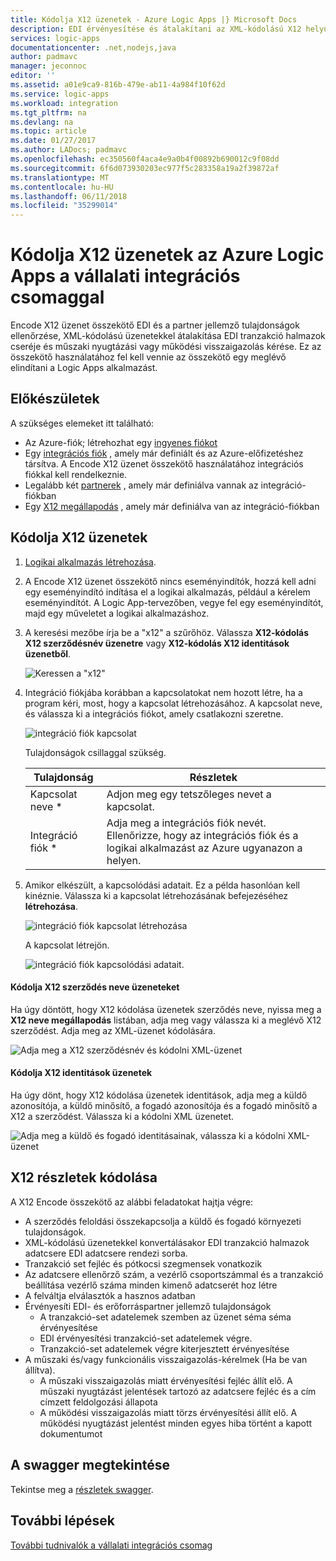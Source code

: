 ```yaml
---
title: Kódolja X12 üzenetek - Azure Logic Apps |} Microsoft Docs
description: EDI érvényesítése és átalakítani az XML-kódolású X12 helyű üzenet a vállalati integrációs csomag a kódoló Azure Logic Apps
services: logic-apps
documentationcenter: .net,nodejs,java
author: padmavc
manager: jeconnoc
editor: ''
ms.assetid: a01e9ca9-816b-479e-ab11-4a984f10f62d
ms.service: logic-apps
ms.workload: integration
ms.tgt_pltfrm: na
ms.devlang: na
ms.topic: article
ms.date: 01/27/2017
ms.author: LADocs; padmavc
ms.openlocfilehash: ec350560f4aca4e9a0b4f00892b690012c9f08dd
ms.sourcegitcommit: 6f6d073930203ec977f5c283358a19a2f39872af
ms.translationtype: MT
ms.contentlocale: hu-HU
ms.lasthandoff: 06/11/2018
ms.locfileid: "35299014"
---
```

# <a name="encode-x12-messages-for-azure-logic-apps-with-the-enterprise-integration-pack"></a>Kódolja X12 üzenetek az Azure Logic Apps a vállalati integrációs csomaggal

Encode X12 üzenet összekötő EDI és a partner jellemző tulajdonságok ellenőrzése, XML-kódolású üzenetekkel átalakítása EDI tranzakció halmazok cseréje és műszaki nyugtázási vagy működési visszaigazolás kérése.
Ez az összekötő használatához fel kell vennie az összekötő egy meglévő elindítani a Logic Apps alkalmazást.

## <a name="before-you-start"></a>Előkészületek

A szükséges elemeket itt található:

* Az Azure-fiók; létrehozhat egy [ingyenes fiókot](https://azure.microsoft.com/free)
* Egy [integrációs fiók](logic-apps-enterprise-integration-create-integration-account.md) , amely már definiált és az Azure-előfizetéshez társítva. A Encode X12 üzenet összekötő használatához integrációs fiókkal kell rendelkeznie.
* Legalább két [partnerek](logic-apps-enterprise-integration-partners.md) , amely már definiálva vannak az integráció-fiókban
* Egy [X12 megállapodás](logic-apps-enterprise-integration-x12.md) , amely már definiálva van az integráció-fiókban

## <a name="encode-x12-messages"></a>Kódolja X12 üzenetek

1. [Logikai alkalmazás létrehozása](quickstart-create-first-logic-app-workflow.md).

2. A Encode X12 üzenet összekötő nincs eseményindítók, hozzá kell adni egy eseményindító indítása el a logikai alkalmazás, például a kérelem eseményindítót. A Logic App-tervezőben, vegye fel egy eseményindítót, majd egy műveletet a logikai alkalmazáshoz.

3.  A keresési mezőbe írja be a "x12" a szűrőhöz. Válassza **X12-kódolás X12 szerződésnév üzenetre** vagy **X12-kódolás X12 identitások üzenetből**.
   
    ![Keressen a "x12"](./media/logic-apps-enterprise-integration-x12-encode/x12decodeimage1.png) 

3. Integráció fiókjába korábban a kapcsolatokat nem hozott létre, ha a program kéri, most, hogy a kapcsolat létrehozásához. A kapcsolat neve, és válassza ki a integrációs fiókot, amely csatlakozni szeretne. 
   
    ![integráció fiók kapcsolat](./media/logic-apps-enterprise-integration-x12-encode/x12encodeimage1.png)

    Tulajdonságok csillaggal szükség.

    | Tulajdonság | Részletek |
    | --- | --- |
    | Kapcsolat neve * |Adjon meg egy tetszőleges nevet a kapcsolat. |
    | Integráció fiók * |Adja meg a integrációs fiók nevét. Ellenőrizze, hogy az integrációs fiók és a logikai alkalmazást az Azure ugyanazon a helyen. |

5.  Amikor elkészült, a kapcsolódási adatait. Ez a példa hasonlóan kell kinéznie. Válassza ki a kapcsolat létrehozásának befejezéséhez **létrehozása**.

    ![integráció fiók kapcsolat létrehozása](./media/logic-apps-enterprise-integration-x12-encode/x12encodeimage2.png)

    A kapcsolat létrejön.

    ![integráció fiók kapcsolódási adatait.](./media/logic-apps-enterprise-integration-x12-encode/x12encodeimage3.png) 

#### <a name="encode-x12-messages-by-agreement-name"></a>Kódolja X12 szerződés neve üzeneteket

Ha úgy döntött, hogy X12 kódolása üzenetek szerződés neve, nyissa meg a **X12 neve megállapodás** listában, adja meg vagy válassza ki a meglévő X12 szerződést. Adja meg az XML-üzenet kódolására.

![Adja meg a X12 szerződésnév és kódolni XML-üzenet](./media/logic-apps-enterprise-integration-x12-encode/x12encodeimage4.png)

#### <a name="encode-x12-messages-by-identities"></a>Kódolja X12 identitások üzenetek

Ha úgy dönt, hogy X12 kódolása üzenetek identitások, adja meg a küldő azonosítója, a küldő minősítő, a fogadó azonosítója és a fogadó minősítő a X12 a szerződést. Válassza ki a kódolni XML üzenetet.
   
![Adja meg a küldő és fogadó identitásainak, válassza ki a kódolni XML-üzenet](./media/logic-apps-enterprise-integration-x12-encode/x12encodeimage5.png) 

## <a name="x12-encode-details"></a>X12 részletek kódolása

A X12 Encode összekötő az alábbi feladatokat hajtja végre:

* A szerződés feloldási összekapcsolja a küldő és fogadó környezeti tulajdonságok.
* XML-kódolású üzenetekkel konvertálásakor EDI tranzakció halmazok adatcsere EDI adatcsere rendezi sorba.
* Tranzakció set fejléc és pótkocsi szegmensek vonatkozik
* Az adatcsere ellenőrző szám, a vezérlő csoportszámmal és a tranzakció beállítása vezérlő száma minden kimenő adatcserét hoz létre
* A felváltja elválasztók a hasznos adatban
* Érvényesíti EDI- és erőforráspartner jellemző tulajdonságok
  * A tranzakció-set adatelemek szemben az üzenet séma séma érvényesítése
  * EDI érvényesítési tranzakció-set adatelemek végre.
  * Tranzakció-set adatelemek végre kiterjesztett érvényesítése
* A műszaki és/vagy funkcionális visszaigazolás-kérelmek (Ha be van állítva).
  * A műszaki visszaigazolás miatt érvényesítési fejléc állít elő. A műszaki nyugtázást jelentések tartozó az adatcsere fejléc és a cím címzett feldolgozási állapota
  * A működési visszaigazolás miatt törzs érvényesítési állít elő. A működési nyugtázást jelentést minden egyes hiba történt a kapott dokumentumot

## <a name="view-the-swagger"></a>A swagger megtekintése
Tekintse meg a [részletek swagger](/connectors/x12/). 

## <a name="next-steps"></a>További lépések
[További tudnivalók a vállalati integrációs csomag](logic-apps-enterprise-integration-overview.md "további információ a vállalati integrációs csomag") 

